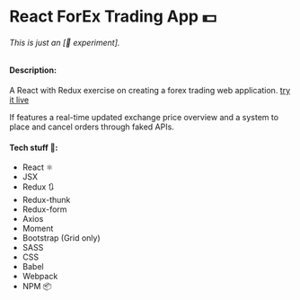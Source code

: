 # React ForEx Trading App 💵

###### This is just an \[🔬 experiment\].

#### Description:
 A React with Redux exercise on creating a forex trading web application.  [try it live](https://frarizzi.science/experiments/react-forex-trading-app/)

If features a real-time updated exchange price overview and a system to place and cancel orders through faked APIs.

#### Tech stuff 👾:
- React ⚛️
- JSX
- Redux 🔃
- Redux-thunk
- Redux-form
- Axios
- Moment
- Bootstrap (Grid only)
- SASS
- CSS
- Babel
- Webpack
- NPM 📦